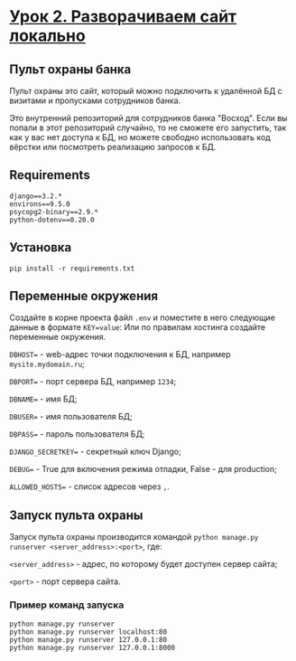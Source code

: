 # [Урок 2. Разворачиваем сайт локально](https://dvmn.org/modules/django-orm/lesson/django-installation)

## Пульт охраны банка
Пульт охраны это сайт, который можно подключить к удалённой БД с визитами и пропусками сотрудников банка.

Это внутренний репозиторий для сотрудников банка "Восход". Если вы попали в этот репозиторий случайно,
то не сможете его запустить, так как у вас нет доступа к БД, но можете свободно использовать код вёрстки
или посмотреть реализацию запросов к БД.

## Requirements
    django==3.2.*
    environs==9.5.0
    psycopg2-binary==2.9.*
    python-dotenv==0.20.0

## Установка
    pip install -r requirements.txt

## Переменные окружения
Создайте в корне проекта файл `.env` и поместите в него следующие данные в формате `KEY=value`:
Или по правилам хостинга создайте переменные окружения.

`DBHOST=` - web-адрес точки подключения к БД, например `mysite.mydomain.ru`;

`DBPORT=` - порт сервера БД, например `1234`;

`DBNAME=` - имя БД;

`DBUSER=` - имя пользователя БД;

`DBPASS=` - пароль пользователя БД;

`DJANGO_SECRETKEY=` - секретный ключ Django;

`DEBUG=` - True для включения режима отладки, False - для production; 

`ALLOWED_HOSTS=` - список адресов через `,`.


## Запуск пульта охраны
Запуск пульта охраны производится командой `python manage.py runserver <server_address>:<port>`,
где:

`<server_address>` - адрес, по которому будет доступен сервер сайта;

`<port>` - порт сервера сайта.

### Пример команд запуска
    python manage.py runserver
    python manage.py runserver localhost:80
    python manage.py runserver 127.0.0.1:80
    python manage.py runserver 127.0.0.1:8000
